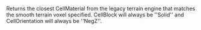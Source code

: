 Returns the closest CellMaterial from the legacy terrain engine that matches the smooth terrain voxel specified. CellBlock will always be ''Solid'' and CellOrientation will always be ''NegZ''.